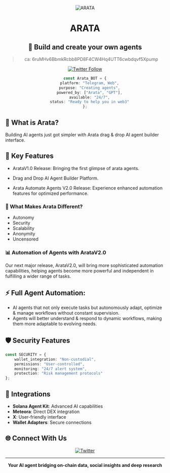 <div align="center">

![ARATA](https://pbs.twimg.com/profile_images/1839484844965019648/KAV1E_4n_400x400.jpg)

# ARATA
## 🤖 Build and create your own agents

> ca: 6ruMHv6BbmkRcbb8PD8F4CW4Hq4UTT6cwbdqvf5Xpump
> 
[![Twitter Follow](https://img.shields.io/badge/Follow%20on%20X-%232A8C5A?style=for-the-badge&logo=x&logoColor=white)](https://x.com/arataagi)

```typescript
const Arata_BOT = {
    platform: "Telegram, Web",
    purpose: "Creating agents",
    powered_by: ["Arata", "GPT"],
    available: "24/7",
    status: "Ready to help you in web3"
};
```

</div>

## 🤖 What is Arata?

Building AI agents just got simpler with Arata drag & drop AI agent builder interface.

## 🎯 Key Features

-  ArataV1.0 Release: 
Bringing the first glimpse of arata agents.

-  Drag and Drop AI Agent Builder Platform.

-  Arata Automate Agents V2.0 Release: Experience enhanced automation features for optimized performance.

### 🔄 What Makes Arata Different?
-  Autonomy
-  Security
-  Scalability
-  Anonymity
-  Uncensored

### 📊 Automation of Agents with ArataV2.0
Our next major release, ArataV2.0, will bring more sophisticated automation capabilities, helping agents become more powerful and independent in fulfilling a wider range of tasks.


## ⚡ Full Agent Automation: 

- AI agents that not only execute tasks but autonomously adapt, optimize & manage workflows without constant supervision.
- Agents will better understand & respond to dynamic workflows, making them more adaptable to evolving needs.

## 🛡️ Security Features

```typescript
const SECURITY = {
    wallet_integration: "Non-custodial",
    permissions: "User-controlled",
    monitoring: "24/7 alert system",
    protection: "Risk management protocols"
};
```

## 🔗 Integrations

- **Solana Agent Kit**: Advanced AI capabilities
- **Meteora**: Direct DEX integration
- **X**: User-friendly interface
- **Wallet Adapters**: Secure connections

## 🌐 Connect With Us

<div align="center">

[![Twitter](https://img.shields.io/badge/Twitter-%232A8C5A.svg?style=for-the-badge&logo=Twitter&logoColor=white)](https://x.com/arataagi)

---

**Your AI agent bridging on-chain data, social insights and deep research**

</div>
